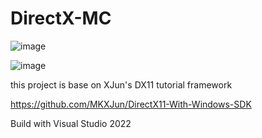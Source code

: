 # DirectX-MC

![image](https://github.com/StellarWarp/DirectX-MC/assets/49562703/268a1181-4892-461e-84a9-c55b99cc2080)

![image](https://github.com/StellarWarp/DirectX-MC/assets/49562703/0eedc076-f4cd-4b8a-91ee-babc49012484)

this project is base on XJun's DX11 tutorial framework

https://github.com/MKXJun/DirectX11-With-Windows-SDK

Build with Visual Studio 2022
